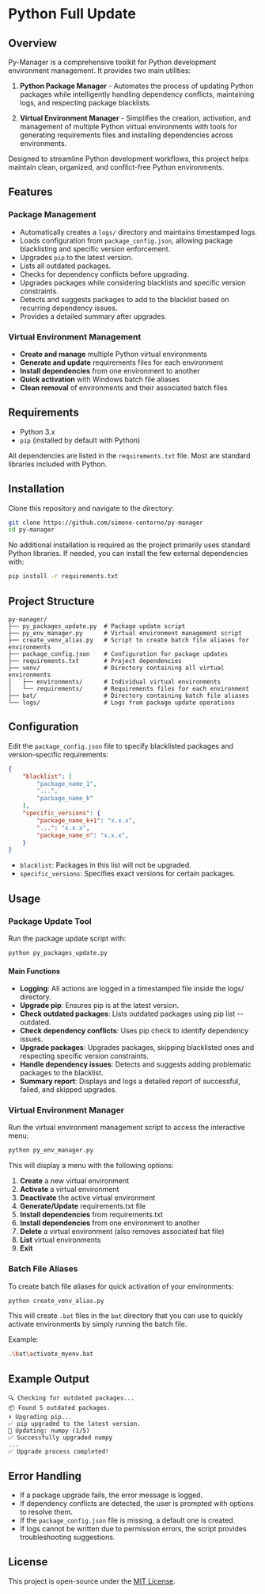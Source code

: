 # Python Full Update

## Overview
Py-Manager is a comprehensive toolkit for Python development environment management. It provides two main utilities:

1. **Python Package Manager** - Automates the process of updating Python packages while intelligently handling dependency conflicts, maintaining logs, and respecting package blacklists.

2. **Virtual Environment Manager** - Simplifies the creation, activation, and management of multiple Python virtual environments with tools for generating requirements files and installing dependencies across environments.

Designed to streamline Python development workflows, this project helps maintain clean, organized, and conflict-free Python environments.

## Features

### Package Management
- Automatically creates a `logs/` directory and maintains timestamped logs.
- Loads configuration from `package_config.json`, allowing package blacklisting and specific version enforcement.
- Upgrades `pip` to the latest version.
- Lists all outdated packages.
- Checks for dependency conflicts before upgrading.
- Upgrades packages while considering blacklists and specific version constraints.
- Detects and suggests packages to add to the blacklist based on recurring dependency issues.
- Provides a detailed summary after upgrades.

### Virtual Environment Management
- **Create and manage** multiple Python virtual environments
- **Generate and update** requirements files for each environment
- **Install dependencies** from one environment to another
- **Quick activation** with Windows batch file aliases
- **Clean removal** of environments and their associated batch files

## Requirements
- Python 3.x
- `pip` (installed by default with Python)

All dependencies are listed in the `requirements.txt` file. Most are standard libraries included with Python.

## Installation
Clone this repository and navigate to the directory:

```bash
git clone https://github.com/simone-contorno/py-manager
cd py-manager
```

No additional installation is required as the project primarily uses standard Python libraries. If needed, you can install the few external dependencies with:

```bash
pip install -r requirements.txt
```

## Project Structure

```
py-manager/
├── py_packages_update.py  # Package update script
├── py_env_manager.py      # Virtual environment management script
├── create_venv_alias.py   # Script to create batch file aliases for environments
├── package_config.json    # Configuration for package updates
├── requirements.txt       # Project dependencies
├── venv/                  # Directory containing all virtual environments
│   ├── environments/      # Individual virtual environments
│   └── requirements/      # Requirements files for each environment
├── bat/                   # Directory containing batch file aliases
└── logs/                  # Logs from package update operations
```

## Configuration
Edit the `package_config.json` file to specify blacklisted packages and version-specific requirements:

```json
{
    "blacklist": [
        "package_name_1",
        "...", 
        "package_name_k"
    ],
    "specific_versions": {
        "package_name_k+1": "x.x.x",
        "...": "x.x.x",
        "package_name_n": "x.x.x",
    }
}
```

- `blacklist`: Packages in this list will not be upgraded.
- `specific_versions`: Specifies exact versions for certain packages.

## Usage

### Package Update Tool
Run the package update script with:

```bash
python py_packages_update.py
```

#### Main Functions
- **Logging**: All actions are logged in a timestamped file inside the logs/ directory.
- **Upgrade pip**: Ensures pip is at the latest version.
- **Check outdated packages**: Lists outdated packages using pip list --outdated.
- **Check dependency conflicts**: Uses pip check to identify dependency issues.
- **Upgrade packages**: Upgrades packages, skipping blacklisted ones and respecting specific version constraints.
- **Handle dependency issues**: Detects and suggests adding problematic packages to the blacklist.
- **Summary report**: Displays and logs a detailed report of successful, failed, and skipped upgrades.

### Virtual Environment Manager
Run the virtual environment management script to access the interactive menu:

```bash
python py_env_manager.py
```

This will display a menu with the following options:

1. **Create** a new virtual environment
2. **Activate** a virtual environment
3. **Deactivate** the active virtual environment
4. **Generate/Update** requirements.txt file
5. **Install dependencies** from requirements.txt
6. **Install dependencies** from one environment to another
7. **Delete** a virtual environment (also removes associated bat file)
8. **List** virtual environments
9. **Exit**

### Batch File Aliases
To create batch file aliases for quick activation of your environments:

```bash
python create_venv_alias.py
```

This will create `.bat` files in the `bat` directory that you can use to quickly activate environments by simply running the batch file.

Example:
```bash
.\bat\activate_myenv.bat
```

## Example Output
```plaintext
🔍 Checking for outdated packages...
📦 Found 5 outdated packages.
⬆️ Upgrading pip...
✅ pip upgraded to the latest version.
🔄 Updating: numpy (1/5)
✅ Successfully upgraded numpy
...
✅ Upgrade process completed!
```

## Error Handling
- If a package upgrade fails, the error message is logged.
- If dependency conflicts are detected, the user is prompted with options to resolve them.
- If the `package_config.json` file is missing, a default one is created.
- If logs cannot be written due to permission errors, the script provides troubleshooting suggestions.

## License
This project is open-source under the [MIT License](LICENSE).

